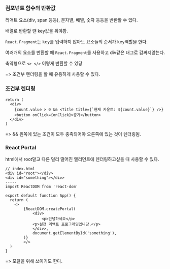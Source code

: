 ### 컴포넌트 함수의 반환값

리액트 요소(div, span 등등), 문자열, 배열, 숫자 등등을 반환할 수 있다.

배열로 반환할 땐 key값을 줘야함.

`React.Fragment`는 key를 입력하지 않아도 요소들의 순서가 key역할을 한다.

여러개의 요소를 반환할 때 `React.Fragment`를 사용하고 div같은 태그로 감싸지않는다.

축약형으로 `<> </>` 이렇게 반환할 수 있당

=> 조건부 렌더링을 할 때 유용하게 사용할 수 있다.



### 조건부 렌더링

```react
return (
  <div>
  	{count.value > 0 && <Title title={`현재 카운트: ${count.value}`} />}
    <button onClick={onClick}>증가</button>
  </div>
)
```

=> && 왼쪽에 있는 조건이 모두 충족되어야 오른쪽에 있는 것이 렌더링됨.





### React Portal

html에서 root말고 다른 멀리 떨어진 엘리먼트에 렌더링하고싶을 때 사용할 수 있다.

```react
// index.html
<div id="root"></div>
<div id="something"></div>
-----
import ReactDOM from 'react-dom'

export default function App() {
  return (
  	<>
    	{ReactDOM.createPortal(
    		<div>
     			<p>안녕하세요</p>
      		<p>실전 리액트 프로그래밍입니당.</p>
     		</div>,
     		document.getElementById('something'),
     	)}
		</>
  )
}
```

=> 모달을 위해 쓰이기도 한다.





